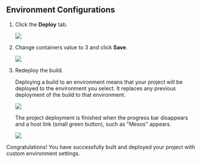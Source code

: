
## Environment Configurations

1. Click the **Deploy** tab.  

    ![](posts/files/shipped-cicd/assets/13.PNG)

2. Change containers value to 3 and click **Save**.
    
    ![](posts/files/shipped-cicd/assets/14.PNG)

3. Redeploy the build. 

    Deploying a build to an environment means that your project will be deployed to the environment you select. It replaces any previous deployment of the build to that environment.

    ![](posts/files/shipped-cicd/assets/17.PNG)
    
    The project deployment is finished when the progress bar disappears and a host link (small green button), such as "Mesos" appears. 

    ![](posts/files/shipped-cicd/assets/16.PNG)

Congratulations! You have successfully built and deployed your project with custom environment settings.


